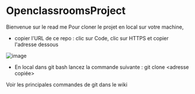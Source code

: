 # OpenclassroomsProject

Bienvenue sur le read me
Pour cloner le projet en local sur votre machine, 
- copier l'URL de ce repo : clic sur Code, clic sur HTTPS et copier l'adresse dessous

![image](https://user-images.githubusercontent.com/105822476/169654918-a02284c4-f9e4-435c-8de7-81fbde602eb8.png)

- En local dans git bash lancez la commande suivante :
git clone <adresse copiée>

Voir les principales commandes de git dans le wiki



